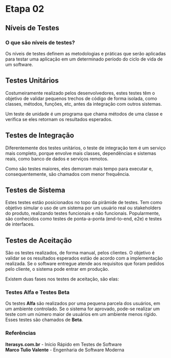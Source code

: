# Etapa 02
## Níveis de Testes

### O que são níveis de testes?

Os níveis de testes definem as metodologias e práticas que serão aplicadas para testar uma aplicação em um determinado período do ciclo de vida de um software.

## Testes Unitários

Costumeiramente realizado pelos desenvolvedores, estes testes têm o objetivo de validar pequenos trechos de código de forma isolada, como classes, métodos, funções, etc, antes da integração com outros sistemas.

Um teste de unidade é um programa que chama métodos de uma classe e verifica se eles retornam os resultados esperados.

## Testes de Integração

Diferentemente dos testes unitários, o teste de integração tem é um serviço mais completo, porque envolve mais classes, dependências e sistemas reais, como banco de dados e serviços remotos. 

Como são testes maiores, eles demoram mais tempo para executar e, consequentemente, são chamados com menor frequência.

## Testes de Sistema

Estes testes estão posicionados no topo da pirâmide de testes. Tem como objetivo simular o uso de um sistema por um usuário real ou stakeholders do produto, realizando testes funcionais e não funcionais. Popularmente, são conhecidos como testes de ponta-a-ponta (end-to-end, e2e) e testes de interfaces. 

## Testes de Aceitação

São os testes realizados, de forma manual, pelos clientes. O objetivo é validar se os resultados esperados estão de acordo com a implementação realizada. Se o software entregue atende aos requisitos que foram pedidos pelo cliente, o sistema pode entrar em produção.

Existem duas fases nos testes de aceitação, são elas:

### Testes Alfa e Testes Beta

Os testes **Alfa** são realizados por uma pequena parcela dos usuários, em um ambiente controlado. Se o sistema for aprovado, pode-se realizar um teste com um número maior de usuários em um ambiente menos rígido. Esses testes são chamados de **Beta**.


### Referências

**Iterasys.com.br** - Início Rápido em Testes de Software  
**Marco Tulio Valente** - Engenharia de Software Moderna